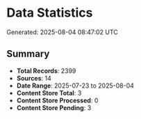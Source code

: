 # Data Statistics

Generated: 2025-08-04 08:47:02 UTC

## Summary

- **Total Records**: 2399
- **Sources**: 14
- **Date Range**: 2025-07-23 to 2025-08-04
- **Content Store Total**: 3
- **Content Store Processed**: 0
- **Content Store Pending**: 3
